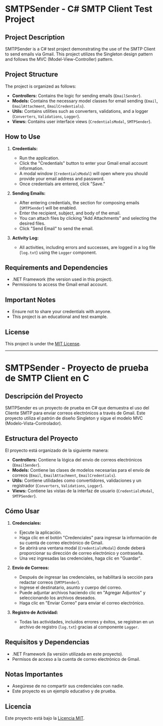 # SMTPSender - C# SMTP Client Test Project

## Project Description

SMTPSender is a C# test project demonstrating the use of the SMTP Client to send emails via Gmail. This project utilizes the Singleton design pattern and follows the MVC (Model-View-Controller) pattern.

## Project Structure

The project is organized as follows:

- **Controllers:** Contains the logic for sending emails (`EmailSender`).
- **Models:** Contains the necessary model classes for email sending (`Email`, `EmailAttachment`, `EmailCredentials`).
- **Utils:** Contains utilities such as converters, validations, and a logger (`Converters`, `Validations`, `Logger`).
- **Views:** Contains user interface views (`CredentialsModal`, `SMTPSender`).

## How to Use

1. **Credentials:**
   - Run the application.
   - Click the "Credentials" button to enter your Gmail email account information.
   - A modal window (`CredentialsModal`) will open where you should provide your email address and password.
   - Once credentials are entered, click "Save."

2. **Sending Emails:**
   - After entering credentials, the section for composing emails (`SMTPSender`) will be enabled.
   - Enter the recipient, subject, and body of the email.
   - You can attach files by clicking "Add Attachments" and selecting the desired files.
   - Click "Send Email" to send the email.

3. **Activity Log:**
   - All activities, including errors and successes, are logged in a log file (`log.txt`) using the `Logger` component.

## Requirements and Dependencies

- .NET Framework (the version used in this project).
- Permissions to access the Gmail email account.

## Important Notes

- Ensure not to share your credentials with anyone.
- This project is an educational and test example.

## License

This project is under the [MIT License](LICENSE).

---

# SMTPSender - Proyecto de prueba de SMTP Client en C

## Descripción del Proyecto

SMTPSender es un proyecto de prueba en C# que demuestra el uso del Cliente SMTP para enviar correos electrónicos a través de Gmail. Este proyecto utiliza el patrón de diseño Singleton y sigue el modelo MVC (Modelo-Vista-Controlador).

## Estructura del Proyecto

El proyecto está organizado de la siguiente manera:

- **Controllers:** Contiene la lógica del envío de correos electrónicos (`EmailSender`).
- **Models:** Contiene las clases de modelos necesarias para el envío de correos (`Email`, `EmailAttachment`, `EmailCredentials`).
- **Utils:** Contiene utilidades como convertidores, validaciones y un registrador (`Converters`, `Validations`, `Logger`).
- **Views:** Contiene las vistas de la interfaz de usuario (`CredentialsModal`, `SMTPSender`).

## Cómo Usar

1. **Credenciales:**
   - Ejecute la aplicación.
   - Haga clic en el botón "Credenciales" para ingresar la información de su cuenta de correo electrónico de Gmail.
   - Se abrirá una ventana modal (`CredentialsModal`) donde deberá proporcionar su dirección de correo electrónico y contraseña.
   - Una vez ingresadas las credenciales, haga clic en "Guardar".

2. **Envío de Correos:**
   - Después de ingresar las credenciales, se habilitará la sección para redactar correos (`SMTPSender`).
   - Ingrese el destinatario, asunto y cuerpo del correo.
   - Puede adjuntar archivos haciendo clic en "Agregar Adjuntos" y seleccionando los archivos deseados.
   - Haga clic en "Enviar Correo" para enviar el correo electrónico.

3. **Registro de Actividad:**
   - Todas las actividades, incluidos errores y éxitos, se registran en un archivo de registro (`log.txt`) gracias al componente `Logger`.

## Requisitos y Dependencias

- .NET Framework (la versión utilizada en este proyecto).
- Permisos de acceso a la cuenta de correo electrónico de Gmail.

## Notas Importantes

- Asegúrese de no compartir sus credenciales con nadie.
- Este proyecto es un ejemplo educativo y de prueba.

## Licencia

Este proyecto está bajo la [Licencia MIT](LICENSE).
